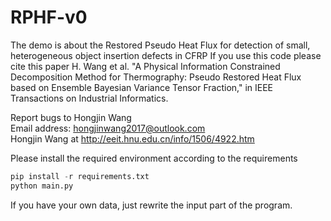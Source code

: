 # RPHF-v0

The demo is about the Restored Pseudo Heat Flux for detection of small, heterogeneous object insertion defects in CFRP
If you use this code please cite this paper
H. Wang et al. "A Physical Information Constrained Decomposition Method for Thermography: Pseudo Restored Heat Flux based on Ensemble Bayesian Variance Tensor Fraction," in IEEE Transactions on Industrial Informatics.

Report bugs to Hongjin Wang<br />
Email address: hongjinwang2017@outlook.com<br />
Hongjin Wang at  http://eeit.hnu.edu.cn/info/1506/4922.htm<br />



Please install the required environment according to the requirements

```python
pip install -r requirements.txt
python main.py
```

If you have your own data, just rewrite the input part of the program.
